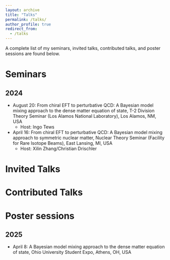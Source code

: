 ```yaml
---
layout: archive
title: "Talks"
permalink: /talks/
author_profile: true
redirect_from:
  - /talks
---
```


A complete list of my seminars, invited talks, contributed talks, and poster sessions are found below.

# Seminars
## 2024

* August 20: From chiral EFT to perturbative QCD: A Bayesian model mixing approach to the dense matter equation of state, T-2 Division Theory Seminar (Los Alamos National Laboratory), Los Alamos, NM, USA
  * Host: Ingo Tews
* April 16: From chiral EFT to perturbative QCD: A Bayesian model mixing approach to symmetric nuclear matter, Nuclear Theory Seminar (Facility for Rare Isotope Beams), East Lansing, MI, USA
  * Host: Xilin Zhang/Christian Drischler

# Invited Talks


# Contributed Talks


# Poster sessions
## 2025

* April 8: A Bayesian model mixing approach to the dense matter equation of state, Ohio University Student Expo, Athens, OH, USA
